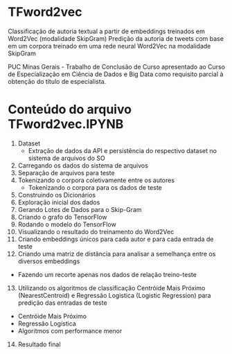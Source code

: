 # TFword2vec
Classificação de autoria textual a partir de embeddings treinados em Word2Vec (modalidade SkipGram)
Predição da autoria de tweets com base em um corpora treinado em uma rede neural Word2Vec na modalidade SkipGram

PUC Minas Gerais - Trabalho de Conclusão de Curso apresentado ao Curso de Especialização em Ciência de Dados e Big Data como requisito parcial à obtenção do título de especialista.

# Conteúdo do arquivo TFword2vec.IPYNB
1. Dataset
   * Extração de dados da API e persistência do respectivo dataset no sistema de arquivos do SO
2. Carregando os dados do sistema de arquivos
3. Separação de arquivos para teste
4. Tokenizando o corpora coletivamente entre os autores
   * Tokenizando o corpora para os dados de teste
5. Construindo os Dicionários
6. Exploração inicial dos dados
7. Gerando Lotes de Dados para o Skip-Gram
8. Criando o grafo do TensorFlow
9. Rodando o modelo do TensorFlow
10. Visualizando o resultado do treinamento do Word2Vec
11. Criando embeddings únicos para cada autor e para cada entrada de teste
12. Criando uma matriz de distância para analisar a semelhança entre os diversos embeddings
   * Fazendo um recorte apenas nos dados de relação treino-teste
13. Utilizando os algoritmos de classificação Centróide Mais Próximo (NearestCentroid) e Regressão Logistica (Logistic Regression) para predição das entradas de teste
   * Centróide Mais Próximo
   * Regressão Logística
   * Algoritmos com performance menor
14. Resultado final
